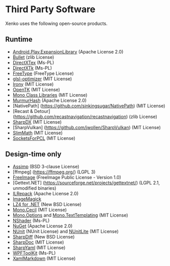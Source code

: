 # Third Party Software

Xenko uses the following open-source products.

## Runtime

* [Android.Play.ExpansionLibrary](https://github.com/mattleibow/Android.Play.ExpansionLibrary) (Apache License 2.0)
* [Bullet](http://bulletphysics.org/) (zlib License)
* [DirectXTex](http://directxtex.codeplex.com) (Ms-PL)
* [DirectXTk](https://directxtk.codeplex.com/) (Ms-PL)
* [FreeType](http://www.freetype.org/) (FreeType License)
* [glsl-optimizer](https://github.com/aras-p/glsl-optimizer) (MIT License)
* [Irony](https://irony.codeplex.com/) (MIT License)
* [OpenTK](http://www.opentk.com/) (MIT License)
* [Mono Class Libraries](https://github.com/mono/mono/tree/master/mcs/class) (MIT License)
* [MurmurHash](https://github.com/darrenkopp/murmurhash-net) (Apache License 2.0)
* [NativePath] (https://github.com/sinkingsugar/NativePath) (MIT License)
* [Recast & Detour] (https://github.com/recastnavigation/recastnavigation) (zlib License)
* [SharpDX](http://sharpdx.org/) (MIT License)
* [SharpVulkan] (https://github.com/jwollen/SharpVulkan) (MIT License)
* [SlimMath](https://code.google.com/p/slimmath/) (MIT License)
* [SocketsForPCL](https://github.com/rdavisau/sockets-for-pcl) (MIT License)

## Design-time only

* [Assimp](http://assimp.sourceforge.net/) (BSD 3-clause License)
* [ffmpeg] (https://ffmpeg.org/) (LGPL 3)
* [FreeImage](http://freeimage.sourceforge.net/) (FreeImage Public License - Version 1.0)
* [Gettext.NET] (https://sourceforge.net/projects/gettextnet/) (LGPL 2.1, unmodified binaries)
* [ILRepack](https://github.com/gluck/il-repack) (Apache License 2.0)
* [ImageMagick](http://www.imagemagick.org/)
* [LZ4 for .NET](http://lz4net.codeplex.com/) (New BSD License)
* [Mono.Cecil](https://github.com/jbevain/cecil) (MIT License)
* [Mono.Options](http://www.mono-project.com/) and [Mono.TextTemplating](https://github.com/mono/monodevelop/tree/master/main/src/addins/TextTemplating/Mono.TextTemplating/Mono.TextTemplating) (MIT License)
* [NShader](http://nshader.codeplex.com/) (Ms-PL)
* [NuGet](https://nuget.codeplex.com/) (Apache License 2.0)
* [NUnit](http://www.nunit.org/) (NUnit License) and [NUnitLite](http://nunitlite.org/) (MIT License)
* [SharpDiff](https://github.com/xoofx/SharpDiff) (New BSD License)
* [SharpDoc](https://github.com/xoofx/SharpDoc) (MIT License)
* [SharpYaml](https://github.com/xoofx/SharpYaml) (MIT License)
* [WPFToolKit](http://wpftoolkit.codeplex.com/) (Ms-PL)
* [XamlMarkdown](https://github.com/Kryptos-FR/XamlMarkdown/) (MIT License)
